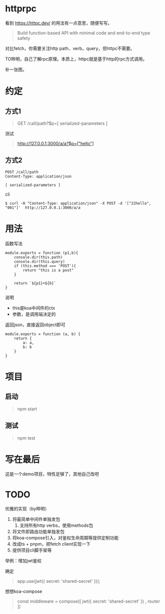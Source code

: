 # httprpc

看到 https://httpc.dev/ 的用法有一点意思，随便写写。

> Build function-based API with minimal code and end-to-end type safety

对比fetch，你需要关注http path、verb，query，但httpc不需要。

TO晔明，自己了解rpc原理。本质上，httpc就是基于http的rpc方式调用。

补一张图。

# 约定

## 方式1

> GET /call/path?$p=[ serialized-parameters ]

测试

> http://127.0.0.1:3000/a/a?$p=["hello"]

## 方式2

```
POST /call/path
Content-Type: application/json

[ serialized-parameters ]
```

cli 

```
$ curl -H "Content-Type: application/json" -X POST -d '["22hello", "001"]'  http://127.0.0.1:3000/a/a
```

# 用法

函数写法

```
module.exports = function (p1,b){
    console.dir(this.path)
    console.dir(this.query)
    if (this.method === 'POST'){
        return "this is a post"
    }
    
    return `${p1}+${b}`
}
```

说明

- this是koa中间件的ctx
- 参数，是调用端决定的

返回json，直接返回object即可

```
module.exports = function (a, b) {
    return {
        a: a,
        b: b
    }
}
```

# 项目

## 启动

> npm start

## 测试

> npm test

# 写在最后

这是一个demo项目，特性足够了，其他自己改吧

# TODO

优雅的实现（by晔明）

1. 将最简单中间件单独发包
    1. 支持所有http verbs，使用methods包
1. 将文件即路由功能单独发包
1. 将koa-compose引入，对鉴权生命周期等提供定制功能
1. 改成ts + pnpm，把fetch client实现一下
1. 提供项目cli脚手架等


举例：增加jwt鉴权

确定

> app.use(jwt({ secret: 'shared-secret' }));

想想koa-compose

> const middleware = compose([ jwt({ secret: 'shared-secret' }) , router ]) 

